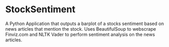 # StockSentiment
A Python Application that outputs a barplot of a stocks sentiment based on news articles that mention the stock. Uses BeautifulSoup to webscrape Finviz.com and NLTK Vader to perform sentiment analysis on the news articles. 
